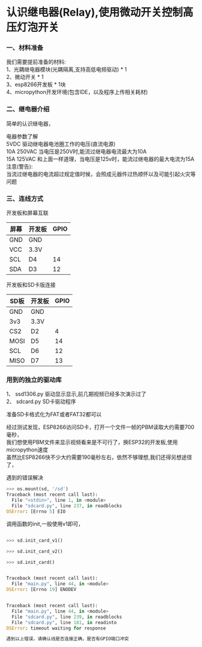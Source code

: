 # 认识继电器(Relay),使用微动开关控制高压灯泡开关
### 一、材料准备
我们需要提前准备的材料:  
1、光耦继电器模块(光耦隔离,支持高低电频驱动) * 1  
2、微动开关 * 1       
3、esp8266开发板 * 1块    
4、micropython开发环境(包含IDE，以及程序上传相关耗材)  

### 二、继电器介绍   
简单的认识继电器，  


电器参数了解  
5VDC  驱动继电器电池圈工作的电压(直流电源)  
10A 250VAC   当电压是250V时,能流过继电器电流最大为10A  
15A 125VAC   和上面一样道理，当电压是125v时，能流过继电器的最大电流为15A  
注意(警告):  
  当流过继电器的电流超过规定值时候，会照成元器件过热顺怀以及可能引起火灾等问题
  

### 三、连线方式  

开发板和屏幕互联 
 
屏幕| 开发板|GPIO
--|--|--
GND |GND|
VCC	|3.3V|	
SCL	|D4	|14
SDA	|D3	|12

开发板和SD卡版连接 
 
SD板| 开发板|GPIO  
--|--|--
GND |GND|
3v3	|3.3V|
CS2	|D2	 |4
MOSI|D5	 |14
SCL	|D6  |12
MISO|D7  |13


### 用到的独立的驱动库
1、 ssd1306.py  驱动显示显示,前几期视频已经多次演示过了  
2、 sdcard.py  SD卡驱动程序  


准备SD卡格式化为FAT或者FAT32都可以


经过测试发现，ESP8266访问SD卡，打开一个文件一帧的PBM读取大约需要700毫秒，  
我们想使用PBM文件来显示视频看来是不可行了，换ESP32的开发板,使用micropython速度  
虽然比ESP8266快不少大约需要190毫秒左右，依然不够理想,我们还得另想途径了，  



遇到的错误解决  
```python
>>> os.mount(sd, '/sd')
Traceback (most recent call last):
  File "<stdin>", line 1, in <module>
  File "sdcard.py", line 237, in readblocks
OSError: [Errno 5] EIO

```
调用函数的init,一般使用v1即可，

```python

>>> sd.init_card_v1()

>>> sd.init_card_v2()

>>> sd.init_card()


Traceback (most recent call last):
  File "main.py", line 44, in <module>
OSError: [Errno 19] ENODEV


Traceback (most recent call last):
  File "main.py", line 44, in <module>
  File "sdcard.py", line 239, in readblocks
  File "sdcard.py", line 181, in readinto
OSError: timeout waiting for response

遇到以上错误，请确认线是否连接正确，是否有GPIO端口冲突
```